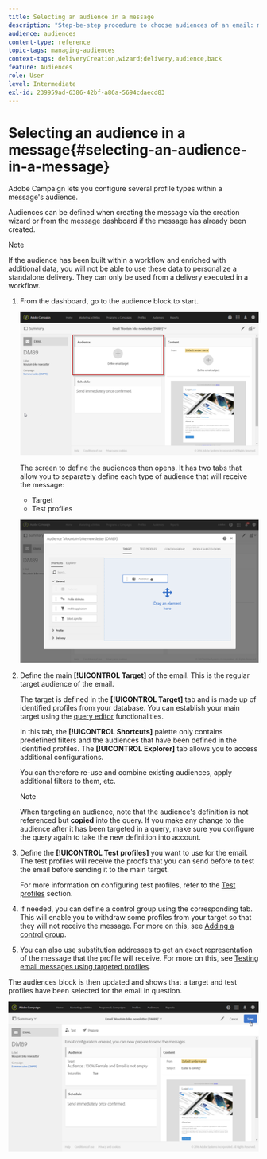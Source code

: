 ```yaml
---
title: Selecting an audience in a message
description: "Step-be-step procedure to choose audiences of an email: main target population and test profiles."
audience: audiences
content-type: reference
topic-tags: managing-audiences
context-tags: deliveryCreation,wizard;delivery,audience,back
feature: Audiences
role: User
level: Intermediate
exl-id: 239959ad-6386-42bf-a86a-5694cdaecd83
---
```

# Selecting an audience in a message{#selecting-an-audience-in-a-message}

Adobe Campaign lets you configure several profile types within a message's audience.

Audiences can be defined when creating the message via the creation wizard or from the message dashboard if the message has already been created.

>[!NOTE]
>
>If the audience has been built within a workflow and enriched with additional data, you will not be able to use these data to personalize a standalone delivery. They can only be used from a delivery executed in a workflow.

1. From the dashboard, go to the audience block to start.

   ![](assets/delivery_audience_definition_1.png)

   The screen to define the audiences then opens. It has two tabs that allow you to separately define each type of audience that will receive the message:

    * Target
    * Test profiles

   ![](assets/delivery_audience_definition_2.png)

1. Define the main **[!UICONTROL Target]** of the email. This is the regular target audience of the email.

   The target is defined in the **[!UICONTROL Target]** tab and is made up of identified profiles from your database. You can establish your main target using the [query editor](../../automating/using/editing-queries.md#creating-queries) functionalities.

   In this tab, the **[!UICONTROL Shortcuts]** palette only contains predefined filters and the audiences that have been defined in the identified profiles. The **[!UICONTROL Explorer]** tab allows you to access additional configurations.

   You can therefore re-use and combine existing audiences, apply additional filters to them, etc.

   >[!NOTE]
   >
   >When targeting an audience, note that the audience's definition is not referenced but **copied** into the query. If you make any change to the audience after it has been targeted in a query, make sure you configure the query again to take the new definition into account.

1. Define the **[!UICONTROL Test profiles]** you want to use for the email. The test profiles will receive the proofs that you can send before to test the email before sending it to the main target.

   For more information on configuring test profiles, refer to the [Test profiles](../../audiences/using/managing-test-profiles.md) section.

1. If needed, you can define a control group using the corresponding tab. This will enable you to withdraw some profiles from your target so that they will not receive the message. For more on this, see [Adding a control group](../../sending/using/control-group.md).

1. You can also use substitution addresses to get an exact representation of the message that the profile will receive.  For more on this, see [Testing email messages using targeted profiles](../../sending/using/testing-messages-using-target.md).

The audiences block is then updated and shows that a target and test profiles have been selected for the email in question.

![](assets/delivery_audience_definition_3.png)
